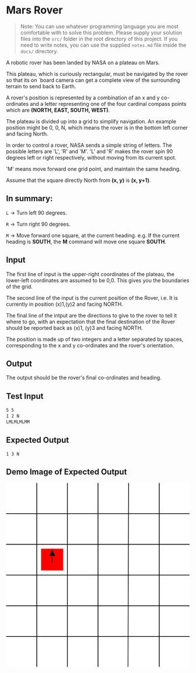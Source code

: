 # Mars Rover

> Note: You can use whatever programming language you are most comfortable with to solve this problem. Please supply your solution files into the `src/` folder in the root directory of this project. If you need to write notes, you can use the supplied `notes.md` file inside the `docs/` directory.

A robotic rover has been landed by NASA on a plateau on Mars.

This plateau, which is curiously rectangular, must be navigated by the rover so that its on `board camera can get a complete view of the surrounding terrain to send back to Earth.

A rover's position is represented by a combination of an x and y co-ordinates and a letter representing one of the four cardinal compass points which are **(NORTH, EAST, SOUTH, WEST)**. 

The plateau is divided up into a grid to simplify navigation. An example position might be 0, 0, N, which means the rover is in the bottom left corner and facing North.

In order to control a rover, NASA sends a simple string of letters. The possible letters are 'L', 'R' and 'M'. 'L' and 'R' makes the rover spin 90 degrees left or right respectively, without moving from its current spot.

'M' means move forward one grid point, and maintain the same heading.

Assume that the square directly North from **(x, y)** is **(x, y+1)**.

## In summary:

`L` -> Turn left 90 degrees.

`R` -> Turn right 90 degrees.

`M` -> Move forward one square, at the current heading. e.g. If the current heading is **SOUTH**, the **M** command will move one square **SOUTH**.

## Input

The first line of input is the upper-right coordinates of the plateau, the lower-left coordinates are assumed to be 0,0. This gives you the boundaries of the grid.

The second line of the input is the current position of the Rover, i.e. It is currently in position (x)1,(y)2 and facing NORTH.

The final line of the intput are the directions to give to the rover to tell it where to go, with an expectation that the final destination of the Rover should be reported back as (x)1, (y)3 and facing NORTH.

The position is made up of two integers and a letter separated by spaces, corresponding to the x and y co-ordinates and the rover's orientation.

## Output

The output should be the rover's final co-ordinates and heading.

## Test Input

```
5 5
1 2 N
LMLMLMLMM
```

## Expected Output

```
1 3 N
```

## Demo Image of Expected Output
![Example Solution](https://github.com/weareflip/weareflip-programming-tests/blob/master/assets/example.png?raw=true)
